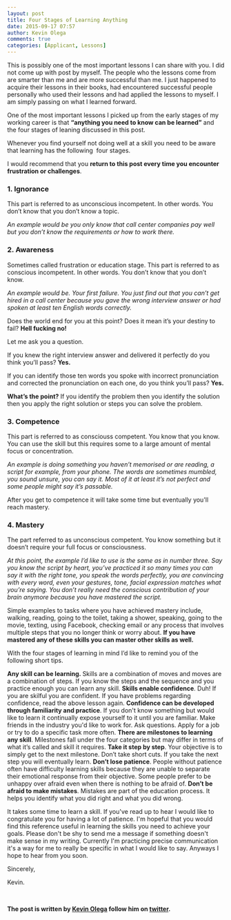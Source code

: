 ```yaml
---
layout: post
title: Four Stages of Learning Anything
date: 2015-09-17 07:57
author: Kevin Olega
comments: true
categories: [Applicant, Lessons]
---
```

This is possibly one of the most important lessons I can share with you. I did not come up with post by myself. The people who the lessons come from are smarter than me and are more successful than me. I just happened to acquire their lessons in their books, had encountered successful people personally who used their lessons and had applied the lessons to myself. I am simply passing on what I learned forward.

One of the most important lessons I picked up from the early stages of my working career is that <strong>“anything you need to know can be learned”</strong> and the four stages of leaning discussed in this post.

Whenever you find yourself not doing well at a skill you need to be aware that learning has the following  four stages.

I would recommend that you <strong>return to this post every time you encounter frustration or challenges</strong>.

<h3>1. Ignorance</h3>

This part is referred to as unconscious incompetent. In other words. You don’t know that you don’t know a topic.

<em>An example would be you only know that call center companies pay well but you don’t know the requirements or how to work there.
</em>

<h3>2. Awareness</h3>

Sometimes called frustration or education stage. This part is referred to as conscious incompetent. In other words. You don’t know that you don’t know.

<em>An example would be. Your first failure. You just find out that you can’t get hired in a call center because you gave the wrong interview answer or had spoken at least ten English words correctly.</em>

Does the world end for you at this point? Does it mean it’s your destiny to fail? <strong>Hell fucking no!</strong>

Let me ask you a question.

If you knew the right interview answer and delivered it perfectly do you think you’ll pass? <strong>Yes.</strong>

If you can identify those ten words you spoke with incorrect pronunciation and corrected the pronunciation on each one, do you think you’ll pass? <strong>Yes.</strong>

<strong>What’s the point?</strong> If you identify the problem then you identify the solution then you apply the right solution or steps you can solve the problem.

<h3>3. Competence</h3>

This part is referred to as consciouss competent. You know that you know. You can use the skill but this requires some to a large amount of mental focus or concentration.

<em>An example is doing something you haven’t memorised or are reading, a script for example, from your phone. The words are sometimes mumbled, you sound unsure, you can say it. Most of it at least it’s not perfect and some people might say it’s passable.</em>

After you get to competence it will take some time but eventually you'll reach mastery.

<h3>4. Mastery</h3>

The part referred to as unconscious competent. You know something but it doesn’t require your full focus or consciousness.

<em>At this point, the example I’d like to use is the same as in number three. Say you know the script by heart, you’ve practiced it so many times you can say it with the right tone, you speak the words perfectly, you are convincing with every word, even your gestures, tone, facial expression matches what you’re saying. You don’t really need the conscious contribution of your brain anymore because you have mastered the script.</em>

Simple examples to tasks where you have achieved mastery include, walking, reading, going to the toilet, taking a shower, speaking, going to the movie, texting, using Facebook, checking email or any process that involves multiple steps that you no longer think or worry about. <strong>If you have mastered any of these skills you can master other skills as well.</strong>

With the four stages of learning in mind I’d like to remind you of the following short tips.

<strong>Any skill can be learning. </strong>Skills are a combination of moves and moves are a combination of steps. If you know the steps and the sequence and you practice enough you can learn any skill.
<strong>Skills enable confidence</strong>. Duh! If you are skilful you are confident. If you have problems regarding confidence, read the above lesson again.
<strong>Confidence can be developed through familiarity and practice</strong>. If you don't know something but would like to learn it continually expose yourself to it until you are familiar. Make friends in the industry you'd like to work for. Ask questions. Apply for a job or try to do a specific task more often.
<strong>There are milestones to learning any skill</strong>. Milestones fall under the four categories but may differ in terms of what it’s called and skill it requires.
<strong>Take it step by step</strong>. Your objective is to simply get to the next milestone. Don’t take short cuts. If you take the next step you will eventually learn.
<strong>Don’t lose patience</strong>. People without patience often have difficulty learning skills because they are unable to separate their emotional response from their objective. Some people prefer to be unhappy over afraid even when there is nothing to be afraid of.
<strong>Don’t be afraid to make mistakes</strong>. Mistakes are part of the education process. It helps you identify what you did right and what you did wrong.

It takes some time to learn a skill. If you've read up to hear I would like to congratulate you for having a lot of patience. I'm hopeful that you would find this reference useful in learning the skills you need to achieve your goals. Please don't be shy to send me a message if something doesn't make sense in my writing. Currently I'm practicing precise communication it's a way for me to really be specific in what I would like to say. Anyways I hope to hear from you soon.

Sincerely,

Kevin.

&nbsp;

<strong>The post is written by <a href="http://kevinolega.com">Kevin Olega</a> follow him on <a href="http://twitter.com/kevinolega">twitter</a>.</strong>
